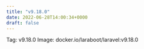 ```yaml
---
title: "v9.18.0"
date: 2022-06-28T14:00:34+0000
draft: false
---
```


Tag: v9.18.0
Image: docker.io/laraboot/laravel:v9.18.0
